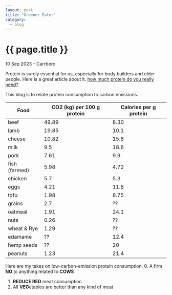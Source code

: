 ```yaml
---
layout: post
title: "Greener Eater"
category: 
  - blog
---
```


{{ page.title }}
================

<p class="meta">10 Sep 2023 - Carrboro</p>

Protein is surely essential for us, especially for body builders and older people. Here is a great article about it. 
<a href="https://www.economist.com/science-and-technology/2025/06/06/how-much-protein-do-you-really-need">how much protein do you really need?</a>

This blog is to relate protein consumption to carbon emissions.

| Food          | CO2 (kg) per 100 g protein | Calories per g protein |
| --            | --                         | --                     |
| beef          | 49.89                      | 8.30                   |
| lamb          | 19.85                      | 10.1                   |
| cheese        | 10.82                      | 15.8                   |
| milk          | 9.5                        | 18.6                   |
| pork          | 7.61                       | 9.9                    |
| fish (farmed) | 5.98                       | 4.72                   |
| chicken       | 5.7                        | 5.3                    |
| eggs          | 4.21                       | 11.8                   |
| tofu          | 1.98                       | 8.75                   |
| grains        | 2.7                        | ??                     |                  
| oatmeal       | 1.91                       | 24.1                   |
| nuts          | 0.26                       | ??                     |                  
| wheat & Rye   | 1.29                       | ??                     |                  
| edamame       | ??                         | 12.4                   |
| hemp seeds    | ??                         | 20                     |                  
| peanuts       | 1.23                       | 21.4                   |

Here are my takes on low-carbon-emission protein consumption.
0. A firm **NO** to anything related to **COWS**
1. **REDUCE RED** meat consumption
2. All **VEG**etables are better than any kind of meat
